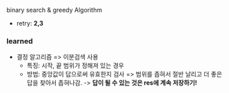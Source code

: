 binary search & greedy Algorithm

* retry: **2,3**

### learned
*    결정 알고리즘 => 이분검색 사용
      *    특징: 시작, 끝 범위가 정해져 있는 경우
      * 방법: 중앙값이 답으로써 유효한지 검사 => 범위를 좁혀서 절반 날리고 더 좋은 답을 찾아서 좁혀나감. -> **답이 될 수 있는 것은 res에 계속 저장하기!**
